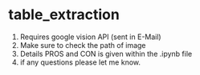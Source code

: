 # table_extraction
1) Requires google vision API (sent in E-Mail)
2) Make sure to check the path of image
3) Details PROS and CON is given within the .ipynb file
4) if any questions please let me know. 
